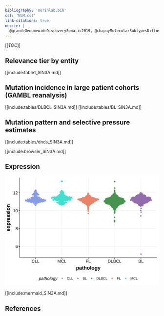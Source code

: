 ```yaml
---
bibliography: 'morinlab.bib'
csl: 'NLM.csl'
link-citations: true
nocite: |
  @grandeGenomewideDiscoverySomatic2019, @chapuyMolecularSubtypesDiffuse2018, @arthurGenomewideDiscoverySomatic2018, @rossiCodingGenomeSplenic2012, 
---
```

[[_TOC_]]



## Relevance tier by entity

[[include:table1_SIN3A.md]]

## Mutation incidence in large patient cohorts (GAMBL reanalysis)

[[include:tables/DLBCL_SIN3A.md]]
[[include:tables/BL_SIN3A.md]]

## Mutation pattern and selective pressure estimates

[[include:tables/dnds_SIN3A.md]]

[[include:browser_SIN3A.md]]

## Expression
![](images/gene_expression/SIN3A_by_pathology.svg)

[[include:mermaid_SIN3A.md]]

## References


<!-- ORIGIN: rossiCodingGenomeSplenic2012c -->
<!-- BL: grandeGenomewideDiscoverySomatic2019 -->
<!-- MZL: rossiCodingGenomeSplenic2012c -->
